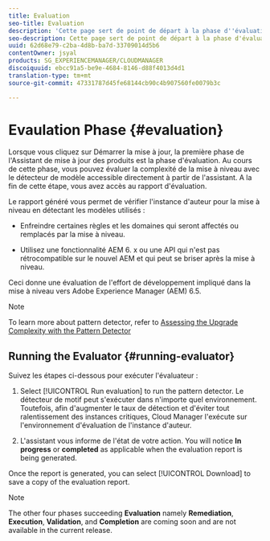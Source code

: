 ```yaml
---
title: Evaluation
seo-title: Evaluation
description: 'Cette page sert de point de départ à la phase d''évaluation dans l''Assistant de mise à jour des produits. '
seo-description: Cette page sert de point de départ à la phase d'évaluation dans l'Assistant de mise à jour des produits.
uuid: 62d68e79-c2ba-4d8b-ba7d-33709014d5b6
contentOwner: jsyal
products: SG_EXPERIENCEMANAGER/CLOUDMANAGER
discoiquuid: ebcc91a5-be9e-4684-8146-d88f4013d4d1
translation-type: tm+mt
source-git-commit: 47331787d45fe68144cb90c4b907560fe0079b3c

---
```



# Evaulation Phase {#evaluation}

Lorsque vous cliquez sur Démarrer la mise à jour, la première phase de l&#39;Assistant de mise à jour des produits est la phase d&#39;évaluation. Au cours de cette phase, vous pouvez évaluer la complexité de la mise à niveau avec le détecteur de modèle accessible directement à partir de l&#39;assistant. A la fin de cette étape, vous avez accès au rapport d&#39;évaluation.

Le rapport généré vous permet de vérifier l&#39;instance d&#39;auteur pour la mise à niveau en détectant les modèles utilisés :

* Enfreindre certaines règles et les domaines qui seront affectés ou remplacés par la mise à niveau.

* Utilisez une fonctionnalité AEM 6. x ou une API qui n&#39;est pas rétrocompatible sur le nouvel AEM et qui peut se briser après la mise à niveau.


Ceci donne une évaluation de l&#39;effort de développement impliqué dans la mise à niveau vers Adobe Experience Manager (AEM) 6.5.

>[!NOTE]
>To learn more about pattern detector, refer to [Assessing the Upgrade Complexity with the Pattern Detector](https://helpx.adobe.com/experience-manager/6-4/sites/deploying/using/pattern-detector.html)

## Running the Evaluator {#running-evaluator}

Suivez les étapes ci-dessous pour exécuter l&#39;évaluateur :

1. Select [!UICONTROL Run evaluation] to run the pattern detector. Le détecteur de motif peut s&#39;exécuter dans n&#39;importe quel environnement. Toutefois, afin d&#39;augmenter le taux de détection et d&#39;éviter tout ralentissement des instances critiques, Cloud Manager l&#39;exécute sur l&#39;environnement d&#39;évaluation de l&#39;instance d&#39;auteur.

1. L&#39;assistant vous informe de l&#39;état de votre action. You will notice **In progress** or **completed** as applicable when the evaluation report is being generated.

Once the report is generated, you can select [!UICONTROL Download] to save a copy of the evaluation report.

>[!NOTE]
>The other four phases succeeding **Evaluation** namely **Remediation**, **Execution**, **Validation**, and **Completion** are coming soon and are not available in the current release.

